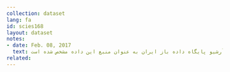 ```yaml
---
collection: dataset
lang: fa
id: scies168
layout: dataset
notes: 
- date: Feb. 08, 2017
  text: به دلیل موجود نبودن لینک داده در زمان انتشار، آرشیو پایگاه داده باز ایران به عنوان منبع این داده مشخص شده است.
related:
---
```

